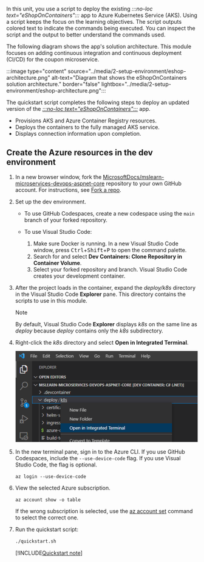 In this unit, you use a script to deploy the existing *:::no-loc text="eShopOnContainers":::* app to Azure Kubernetes Service (AKS). Using a script keeps the focus on the learning objectives. The script outputs colored text to indicate the commands being executed. You can inspect the script and the output to better understand the commands used.

The following diagram shows the app's solution architecture. This module focuses on adding continuous integration and continuous deployment (CI/CD) for the coupon microservice.

:::image type="content" source="../media/2-setup-environment/eshop-architecture.png" alt-text="Diagram that shows the eShopOnContainers solution architecture."  border="false" lightbox="../media/2-setup-environment/eshop-architecture.png":::

The quickstart script completes the following steps to deploy an updated version of the [*:::no-loc text="eShopOnContainers":::*](https://github.com/dotnet-architecture/eshoponcontainers) app.

- Provisions AKS and Azure Container Registry resources.
- Deploys the containers to the fully managed AKS service.
- Displays connection information upon completion.

## Create the Azure resources in the dev environment

1. In a new browser window, fork the [MicrosoftDocs/mslearn-microservices-devops-aspnet-core](https://github.com/MicrosoftDocs/mslearn-microservices-devops-aspnet-core) repository to your own GitHub account. For instructions, see [Fork a repo](https://docs.github.com/get-started/quickstart/fork-a-repo).

1. Set up the dev environment.

   - To use GitHub Codespaces, create a new codespace using the `main` branch of your forked repository.

   - To use Visual Studio Code:
     1. Make sure Docker is running. In a new Visual Studio Code window, press <kbd>Ctrl</kbd>+<kbd>Shift</kbd>+<kbd>P</kbd> to open the command palette.
     1. Search for and select **Dev Containers: Clone Repository in Container Volume**.
     1. Select your forked repository and branch. Visual Studio Code creates your development container.

1. After the project loads in the container, expand the *deploy/k8s* directory in the Visual Studio Code **Explorer** pane. This directory contains the scripts to use in this module.

   > [!NOTE]
   > By default, Visual Studio Code **Explorer** displays *k8s* on the same line as *deploy* because *deploy*  contains only the *k8s* subdirectory.
   
1. Right-click the *k8s* directory and select **Open in Integrated Terminal**.

   ![Screenshot of the Explorer pane in Visual Studio Code, showing the context menu for the k8s folder with Open in Integrated Terminal selected.](../media/2-setup-environment/k8s-path.png)

1. In the new terminal pane, sign in to the Azure CLI. If you use GitHub Codespaces, include the `--use-device-code` flag. If you use Visual Studio Code, the flag is optional.

   ```azurecli
   az login --use-device-code
   ```

1. View the selected Azure subscription.

   ```azurecli
   az account show -o table
   ```

   If the wrong subscription is selected, use the [az account set](/cli/azure/account#az-account-set) command to select the correct one.

1. Run the quickstart script:

   ```bash
   ./quickstart.sh
   ```

   [!INCLUDE[Quickstart note](../../includes/microservices/quickstart.md)]

